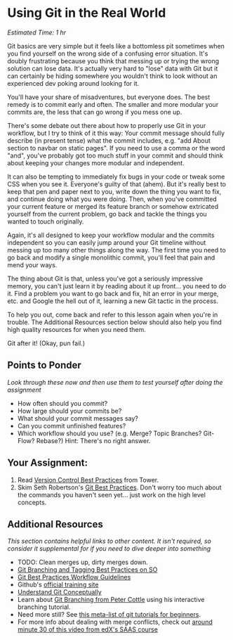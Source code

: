 # Using Git in the Real World
*Estimated Time: 1 hr*

Git basics are very simple but it feels like a bottomless pit sometimes when you find yourself on the wrong side of a confusing error situation.  It's doubly frustrating because you think that messing up or trying the wrong solution can lose data. It's actually very hard to "lose" data with Git but it can certainly be hiding somewhere you wouldn't think to look without an experienced dev poking around looking for it.

You'll have your share of misadventures, but everyone does.  The best remedy is to commit early and often.  The smaller and more modular your commits are, the less that can go wrong if you mess one up.  

There's some debate out there about how to properly use Git in your workflow, but I try to think of it this way: Your commit message should fully describe (in present tense) what the commit includes, e.g. "add About section to navbar on static pages".  If you need to use a comma or the word "and", you've probably got too much stuff in your commit and should think about keeping your changes more modular and independent.

It can also be tempting to immediately fix bugs in your code or tweak some CSS when you see it.  Everyone's guilty of that (ahem).  But it's really best to keep that pen and paper next to you, write down the thing you want to fix, and continue doing what you were doing.  Then, when you've committed your current feature or merged its feature branch or somehow extricated yourself from the current problem, go back and tackle the things you wanted to touch originally.  

Again, it's all designed to keep your workflow modular and the commits independent so you can easily jump around your Git timeline without messing up too many other things along the way.  The first time you need to go back and modify a single monolithic commit, you'll feel that pain and mend your ways.

The thing about Git is that, unless you've got a seriously impressive memory, you can't just learn it by reading about it up front... you need to do it.  Find a problem you want to go back and fix, hit an error in your merge, etc. and Google the hell out of it, learning a new Git tactic in the process.  

To help you out, come back and refer to this lesson again when you're in trouble. The Additional Resources section below should also help you find high quality resources for when you need them.

Git after it!  (Okay, pun fail.)

## Points to Ponder

*Look through these now and then use them to test yourself after doing the assignment*


* How often should you commit?
* How large should your commits be?
* What should your commit messages say?
* Can you commit unfinished features?
* Which workflow should you use? (e.g. Merge? Topic Branches? Git-Flow? Rebase?)  Hint: There's no right answer.

## Your Assignment:

1. Read [Version Control Best Practices](http://www.git-tower.com/learn/version-control-best-practices.html) from Tower.
1. Skim Seth Robertson's [Git Best Practices](http://sethrobertson.github.io/GitBestPractices/).  Don't worry too much about the commands you haven't seen yet... just work on the high level concepts.

## Additional Resources

*This section contains helpful links to other content. It isn't required, so consider it supplemental for if you need to dive deeper into something*

* TODO: Clean merges up, dirty merges down.
* [Git Branching and Tagging Best Practices on SO](http://programmers.stackexchange.com/questions/165725/git-branching-and-tagging-best-practices)
* [Git Best Practices Workflow Guidelines](http://www.lullabot.com/blog/article/git-best-practices-workflow-guidelines)
* Github's [official training site](http://teach.github.com/)
* [Understand Git Conceptually](http://www.sbf5.com/~cduan/technical/git/)
* Learn about [Git Branching from Peter Cottle](http://pcottle.github.io/learnGitBranching/) using his interactive branching tutorial.
* Need more still?  See [this meta-list of git tutorials for beginners](http://sixrevisions.com/resources/git-tutorials-beginners/).
* For more info about dealing with merge conflicts, check out [around minute 30 of this video from edX's SAAS course](https://www.youtube.com/watch?v=ieoHg0Vb-xo&list=PLxNY6twFc_xCxdSPLlxUS4C0VO3sni2DA)
